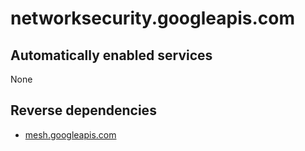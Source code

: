 # networksecurity.googleapis.com

## Automatically enabled services

None

## Reverse dependencies

* [mesh.googleapis.com](../mesh.googleapis.com/)
